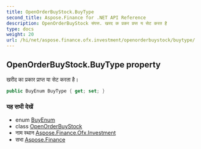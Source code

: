 ```yaml
---
title: OpenOrderBuyStock.BuyType
second_title: Aspose.Finance for .NET API Reference
description: OpenOrderBuyStock संपत्त. खरद क प्रकर प्रप्त य सेट करत है
type: docs
weight: 20
url: /hi/net/aspose.finance.ofx.investment/openorderbuystock/buytype/
---
```

## OpenOrderBuyStock.BuyType property

खरीद का प्रकार प्राप्त या सेट करता है।

```csharp
public BuyEnum BuyType { get; set; }
```

### यह सभी देखें

* enum [BuyEnum](../../buyenum/)
* class [OpenOrderBuyStock](../)
* नाम स्थान [Aspose.Finance.Ofx.Investment](../../openorderbuystock/)
* सभा [Aspose.Finance](../../../)


